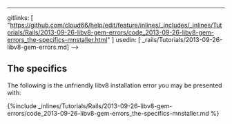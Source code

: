 ---
gitlinks: [ "https://github.com/cloud66/help/edit/feature/inlines/_includes/_inlines/Tutorials/Rails/2013-09-26-libv8-gem-errors/code_2013-09-26-libv8-gem-errors_the-specifics-mnstaller.html" ]
 usedin: [ _rails/Tutorials/2013-09-26-libv8-gem-errors.md] -->


## The specifics

The following is the unfriendly libv8 installation error you may be presented with:



{%include _inlines/Tutorials/Rails/2013-09-26-libv8-gem-errors/code_2013-09-26-libv8-gem-errors_the-specifics-mnstaller.md %}



